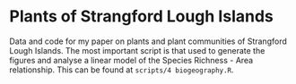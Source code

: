 # Plants of Strangford Lough Islands

Data and code for my paper on plants and plant communities of Strangford Lough Islands. The most important script is that used to generate the figures and analyse a linear model of the Species Richness - Area relationship. This can be found at `scripts/4 biogeography.R`.